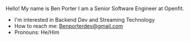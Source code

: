 Hello! My name is Ben Porter I am a Senior Software Engineer at Openfit.

- I'm interested in Backend Dev and Streaming Technology
- How to reach me: Benporterdev@gmail.com
- Pronouns: He/Him
